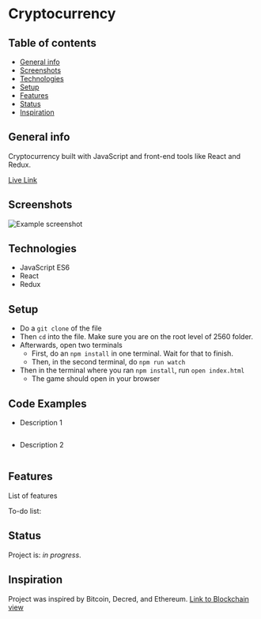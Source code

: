 # Cryptocurrency
## Table of contents
* [General info](#general-info)
* [Screenshots](#screenshots)
* [Technologies](#technologies)
* [Setup](#setup)
* [Features](#features)
* [Status](#status)
* [Inspiration](#inspiration)

## General info
Cryptocurrency built with JavaScript and front-end tools like React and Redux.

[Live Link]()

## Screenshots
![Example screenshot]()

## Technologies
* JavaScript ES6
* React
* Redux

## Setup
* Do a `git clone` of the file
* Then `cd` into the file. Make sure you are on the root level of 2560 folder.
* Afterwards, open two terminals
  * First, do an `npm install` in one terminal. Wait for that to finish.
  * Then, in the second terminal, do `npm run watch`
* Then in the terminal where you ran `npm install`, run `open index.html`
  * The game should open in your browser

## Code Examples
* Description 1
```

```

* Description 2
```

```

## Features
List of features

To-do list:


## Status
Project is: _in progress_. 

## Inspiration
Project was inspired by Bitcoin, Decred, and Ethereum. [Link to Blockchain view]()